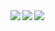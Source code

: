 <img align="left" src="https://github-readme-stats.vercel.app/api?username=Bonbon315&theme=dark&show_icons=true"/>

<img align="left" src="https://github-readme-stats.vercel.app/api/top-langs/?username=Bonbon315&theme=dracula&exclude_repo=Computer-Science-Engineering&layout=compact&langs_count=10"/>

<img align="left" src="https://solved.ac/profile/dallastexas"/>
